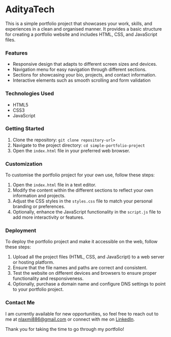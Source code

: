 # AdityaTech

This is a simple portfolio project that showcases your work, skills, and experiences in a clean and organised manner. It provides a basic structure for creating a portfolio website and includes HTML, CSS, and JavaScript files.

### Features

* Responsive design that adapts to different screen sizes and devices.
* Navigation menu for easy navigation through different sections.
* Sections for showcasing your bio, projects, and contact information.
* Interactive elements such as smooth scrolling and form validation

### Technologies Used

* HTML5
* CSS3
* JavaScript

### Getting Started

1. Clone the repository: `git clone repository-url>`
2. Navigate to the project directory: `cd simple-portfolio-project`
3. Open the `index.html` file in your preferred web browser.

### Customization

To customise the portfolio project for your own use, follow these steps:

1. Open the `index.html` file in a text editor.
2. Modify the content within the different sections to reflect your own information and projects.
3. Adjust the CSS styles in the `styles.css` file to match your personal branding or preferences.
4. Optionally, enhance the JavaScript functionality in the `script.js` file to add more interactivity or features.

### Deployment

To deploy the portfolio project and make it accessible on the web, follow these steps:

1. Upload all the project files (HTML, CSS, and JavaScript) to a web server or hosting platform.
2. Ensure that the file names and paths are correct and consistent.
3. Test the website on different devices and browsers to ensure proper functionality and responsiveness.
4. Optionally, purchase a domain name and configure DNS settings to point to your portfolio project.

### Contact Me

I am currently available for new opportunities, so feel free to reach out to me at [nlaxmi886@gmail.com](mailto:nlaxmi886@gmail.com) or connect with me on [LinkedIn](https://www.linkedin.com/in/aditya-narayan-jaiswal-3953a4208/).

Thank you for taking the time to go through my portfolio!
